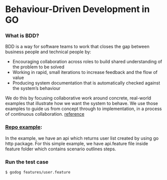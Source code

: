 # Behaviour-Driven Development in GO

### What is BDD?
BDD is a way for software teams to work that closes the gap between business people and technical people by:

* Encouraging collaboration across roles to build shared understanding of the problem to be solved
* Working in rapid, small iterations to increase feedback and the flow of value
* Producing system documentation that is automatically checked against the system’s behaviour

We do this by focusing collaborative work around concrete, real-world examples that illustrate how we want the system to behave. We use those examples to guide us from concept through to implementation, in a process of continuous collaboration.
[reference ](https://cucumber.io/)

### [Repo example](https://github.com/cucumber/godog):
In the example, we have an api which returns user list created by using go http package.
For this simple example, we have api.feature file inside feature folder which contains scenario outlines steps.

### Run the test case
```sh
$ godog features/user.feature
```
